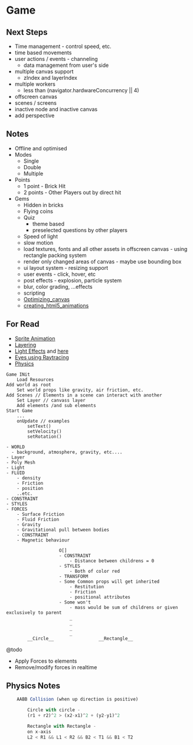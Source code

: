 # Game

## Next Steps

- Time management - control speed, etc.
- time based movements
- user actions / events - channeling
  - data management from user's side
- multiple canvas support
  - zIndex and layerIndex
- multiple workers
  - less than (navigator.hardwareConcurrency || 4)
- offscreen canvas
- scenes / screens
- inactive node and inactive canvas
- add perspective

## Notes

- Offline and optimised
- Modes
  - Single
  - Double
  - Multiple
- Points
  - 1 point - Brick Hit
  - 2 points - Other Players out by direct hit
- Gems
  - Hidden in bricks
  - Flying coins
  - Quiz
    - theme based
    - preselected questions by other players
  - Speed of light
  - slow motion
  - load textures, fonts and all other assets in offscreen canvas - using rectangle packing system
  - render only changed areas of canvas - maybe use bounding box
  - ui layout system - resizing support
  - user events - click, hover, etc
  - post effects - explosion, particle system
  - blur, color grading, ...effects
  - scripting
  - [Optimizing_canvas](https://developer.mozilla.org/en-US/docs/Web/API/Canvas_API/Tutorial/Optimizing_canvas)
  - [creating_html5_animations](https://cloudinary.com/blog/creating_html5_animations)

## For Read

- [Sprite Animation](https://www.kirupa.com/canvas/sprite_animations_canvas.htm)
- [Layering](https://developer.ibm.com/technologies/web-development/tutorials/wa-canvashtml5layering/)
- [Light Effects](https://blogs.adobe.com/webplatform/2014/02/24/using-blend-modes-in-html-canvas/) and [here](https://www.youtube.com/watch?v=fc3nnG2CG8U)
- [Eyes using Raytracing](https://stackoverflow.com/questions/32716685/algorithm-for-2d-raytracer)
- [Physics](https://courses.lumenlearning.com/boundless-physics/)

```MD
Game INit
    Load Resources
Add world as root
    Set world props like gravity, air friction, etc.
Add Scenes // Elements in a scene can interact with another
    Set Layer // canvass layer
    Add elements /and sub elements
Start Game
    ...
    onUpdate // examples
        setText()
        setVelocity()
        setRotation()
```

```MD
- WORLD
  - background, atmosphere, gravity, etc....
- Layer
- Poly Mesh
- Light
- FLUID
    - density
    - Friction
    - position
    ..etc.
- CONSTRAINT
- STYLES
- FORCES
    - Surface Friction
    - Fluid Friction
    - Gravity
    - Gravitational pull between bodies
    - CONSTRAINT
    - Magnetic behaviour

                    O[]
                    - CONSTRAINT
                        - Distance between childrens = 0
                    - STYLES
                        - Both of color red
                    - TRANSFORM
                    - Some Common props will get inherited
                        - Restitution
                        - Friction
                        - positional attributes
                    - Some won't
                        - mass would be sum of childrens or given exclusively to parent
                        _
                        _
                        _
                        _
        __Circle__                 __Rectangle__
```

@todo

- Apply Forces to elements
- Remove/modify forces in realtime

## Physics Notes

```js
    AABB Collision (when up direction is positive)

        Circle with circle -
        (r1 + r2)^2 > (x2-x1)^2 + (y2-y1)^2

        Rectangle with Rectangle -
        on x-axis
        L2 < R1 && L1 < R2 && B2 < T1 && B1 < T2
```
